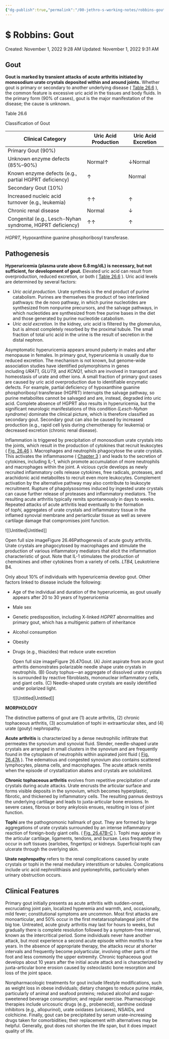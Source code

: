 ```yaml
---
{"dg-publish":true,"permalink":"/00-jethro-s-working-notes/robbins-gout/","dgPassFrontmatter":true}
---
```



# $ Robbins: Gout

Created: November 1, 2022 9:28 AM
Updated: November 1, 2022 9:31 AM

## Gout

**Gout is marked by transient attacks of acute arthritis initiated by monosodium urate crystals deposited within and around joints.** Whether gout is primary or secondary to another underlying disease ( [Table 26.6](https://www-clinicalkey-com.eproxy.lib.hku.hk/t0030) ), the common feature is excessive uric acid in the tissues and body fluids. In the primary form (90% of cases), gout is the major manifestation of the disease; the cause is unknown.

Table 26.6

Classification of Gout

| Clinical Category | Uric Acid Production | Uric Acid Excretion |
| --- | --- | --- |
| Primary Gout (90%) |  |  |
| Unknown enzyme defects (85%–90%) | Normal↑ | ↓Normal |
| Known enzyme defects (e.g., partial HGPRT deficiency) | ↑ | Normal |
| Secondary Gout (10%) |  |  |
| Increased nucleic acid turnover (e.g., leukemia) | ↑↑ | ↑ |
| Chronic renal disease | Normal | ↓ |
| Congenital (e.g., Lesch-Nyhan syndrome, HGPRT deficiency) | ↑↑ | ↑ |

*HGPRT,* Hypoxanthine guanine phosphoribosyl transferase.

## Pathogenesis

**Hyperuricemia (plasma urate above 6.8 mg/dL) is necessary, but not sufficient, for development of gout.** Elevated uric acid can result from overproduction, reduced excretion, or both ( [Table 26.6](https://www-clinicalkey-com.eproxy.lib.hku.hk/t0030) ). Uric acid levels are determined by several factors:

- *Uric acid production.* Urate synthesis is the end product of purine catabolism. Purines are themselves the product of two interlinked pathways: the de novo pathway, in which purine nucleotides are synthesized from nonpurine precursors, and the salvage pathways, in which nucleotides are synthesized from free purine bases in the diet and those generated by purine nucleotide catabolism.
- *Uric acid excretion.* In the kidney, uric acid is filtered by the glomerulus, but is almost completely resorbed by the proximal tubule. The small fraction of total uric acid in the urine is the result of secretion in the distal nephron.

Asymptomatic hyperuricemia appears around puberty in males and after menopause in females. In primary gout, hyperuricemia is usually due to reduced excretion. The mechanism is not known, but genome-wide association studies have identified polymorphisms in genes including *URAT1, GLUT9,* and *KCNQ1,* which are involved in transport and homeostasis of urate and other ions. A small fraction of primary gout cases are caused by uric acid overproduction due to identifiable enzymatic defects. For example, partial deficiency of hypoxanthine guanine phosphoribosyl transferase (HGPRT) interrupts the salvage pathway, so purine metabolites cannot be salvaged and are, instead, degraded into uric acid. Complete absence of HGPRT also results in hyperuricemia, but the significant neurologic manifestations of this condition *(Lesch-Nyhan syndrome)* dominate the clinical picture, which is therefore classified as secondary gout. Secondary gout can also be caused by increased production (e.g., rapid cell lysis during chemotherapy for leukemia) or decreased excretion (chronic renal disease).

Inflammation is triggered by precipitation of monosodium urate crystals into the joints, which result in the production of cytokines that recruit leukocytes ( [Fig. 26.46](https://www-clinicalkey-com.eproxy.lib.hku.hk/f0245) ). Macrophages and neutrophils phagocytose the urate crystals. This activates the inflammasome ( [Chapter 3](https://www-clinicalkey-com.eproxy.lib.hku.hk/#!/content/3-s2.0-B9780323531139000030?scrollTo=%23c00003) ) and leads to the secretion of cytokines, including IL-1, which promote accumulation of more neutrophils and macrophages within the joint. A vicious cycle develops as newly recruited inflammatory cells release cytokines, free radicals, proteases, and arachidonic acid metabolites to recruit even more leukocytes. Complement activation by the alternative pathway may also contribute to leukocyte recruitment. Rupture of phagolysosomes induced by ingested urate crystals can cause further release of proteases and inflammatory mediators. The resulting acute arthritis typically remits spontaneously in days to weeks. Repeated attacks of acute arthritis lead eventually to the formation of *tophi,* aggregates of urate crystals and inflammatory tissue in the inflamed synovial membrane and periarticular tissue as well as severe cartilage damage that compromises joint function.

![[Untitled\|Untitled]]

Open full size imageFigure 26.46Pathogenesis of acute gouty arthritis. Urate crystals are phagocytosed by macrophages and stimulate the production of various inflammatory mediators that elicit the inflammation characteristic of gout. Note that IL-1 stimulates the production of chemokines and other cytokines from a variety of cells. *LTB4,* Leukotriene B4.

Only about 10% of individuals with hyperuricemia develop gout. Other factors linked to disease include the following:

- Age of the individual and duration of the hyperuricemia, as gout usually appears after 20 to 30 years of hyperuricemia
- Male sex
- Genetic predisposition, including X-linked *HGPRT* abnormalities and primary gout, which has a multigenic pattern of inheritance
- Alcohol consumption
- Obesity
- Drugs (e.g., thiazides) that reduce urate excretion
    
    Open full size imageFigure 26.47Gout. (A) Joint aspirate from acute gout arthritis demonstrates polarizable needle shape urate crystals in neutrophils. (B) Gouty tophus—an aggregate of dissolved urate crystals is surrounded by reactive fibroblasts, mononuclear inflammatory cells, and giant cells. (C) Needle-shaped urate crystals are easily identified under polarized light.
    
    ![[Untitled\|Untitled]]
    

**MORPHOLOGY**

The distinctive patterns of gout are (1) acute arthritis, (2) chronic tophaceous arthritis, (3) accumulation of tophi in extraarticular sites, and (4) urate (gouty) nephropathy.

**Acute arthritis** is characterized by a dense neutrophilic infiltrate that permeates the synovium and synovial fluid. Slender, needle-shaped urate crystals are arranged in small clusters in the synovium and are frequently found in the cytoplasm of neutrophils within aspirated joint fluid ( [Fig. 26.47A](https://www-clinicalkey-com.eproxy.lib.hku.hk/f0250) ). The edematous and congested synovium also contains scattered lymphocytes, plasma cells, and macrophages. The acute attack remits when the episode of crystallization abates and crystals are solubilized.

**Chronic tophaceous arthritis** evolves from repetitive precipitation of urate crystals during acute attacks. Urate encrusts the articular surface and forms visible deposits in the synovium, which becomes hyperplastic, fibrotic, and thickened by inflammatory cells. The resulting pannus destroys the underlying cartilage and leads to juxta-articular bone erosions. In severe cases, fibrous or bony ankylosis ensues, resulting in loss of joint function.

**Tophi** are the pathognomonic hallmark of gout. They are formed by large aggregations of urate crystals surrounded by an intense inflammatory reaction of foreign-body giant cells. ( [Fig. 26.47B–C](https://www-clinicalkey-com.eproxy.lib.hku.hk/f0250) ). Tophi may appear in the articular cartilage, ligaments, tendons, and bursae. Less frequently they occur in soft tissues (earlobes, fingertips) or kidneys. Superficial tophi can ulcerate through the overlying skin.

**Urate nephropathy** refers to the renal complications caused by urate crystals or tophi in the renal medullary interstitium or tubules. Complications include uric acid nephrolithiasis and pyelonephritis, particularly when urinary obstruction occurs.

## Clinical Features

Primary gout initially presents as acute arthritis with sudden-onset, excruciating joint pain, localized hyperemia and warmth, and, occasionally, mild fever; constitutional symptoms are uncommon. Most first attacks are monoarticular, and 50% occur in the first metatarsophalangeal joint of the big toe. Untreated, acute gouty arthritis may last for hours to weeks, but gradually there is complete resolution followed by a symptom-free interval, known as the intercritical period. Some individuals never have another attack, but most experience a second acute episode within months to a few years. In the absence of appropriate therapy, the attacks recur at shorter intervals and frequently become polyarticular, involving other parts of the foot and less commonly the upper extremity. Chronic tophaceous gout develops about 10 years after the initial acute attack and is characterized by juxta-articular bone erosion caused by osteoclastic bone resorption and loss of the joint space.

Nonpharmacologic treatments for gout include lifestyle modifications, such as weight loss in obese individuals; dietary changes to reduce purine intake, particularly of animal and seafood proteins; reduced alcohol and sugar-sweetened beverage consumption; and regular exercise. Pharmacologic therapies include uricosuric drugs (e.g., probenecid), xanthine oxidase inhibitors (e.g., allopurinol), urate oxidases (uricases), NSAIDs, and colchicine. Finally, gout can be precipitated by serum urate–increasing drugs taken for comorbidities; their replacement with alternatives may be helpful. Generally, gout does not shorten the life span, but it does impact quality of life.